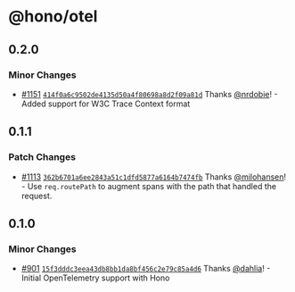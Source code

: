 # @hono/otel

## 0.2.0

### Minor Changes

- [#1151](https://github.com/honojs/middleware/pull/1151) [`414f0a6c9502de4135d50a4f80698a8d2f09a81d`](https://github.com/honojs/middleware/commit/414f0a6c9502de4135d50a4f80698a8d2f09a81d) Thanks [@nrdobie](https://github.com/nrdobie)! - Added support for W3C Trace Context format

## 0.1.1

### Patch Changes

- [#1113](https://github.com/honojs/middleware/pull/1113) [`362b6701a6ee2843a51c1dfd5877a6164b7474fb`](https://github.com/honojs/middleware/commit/362b6701a6ee2843a51c1dfd5877a6164b7474fb) Thanks [@milohansen](https://github.com/milohansen)! - Use `req.routePath` to augment spans with the path that handled the request.

## 0.1.0

### Minor Changes

- [#901](https://github.com/honojs/middleware/pull/901) [`15f3dddc3eea43db8bb1da8bf456c2e79c85a4d6`](https://github.com/honojs/middleware/commit/15f3dddc3eea43db8bb1da8bf456c2e79c85a4d6) Thanks [@dahlia](https://github.com/dahlia)! - Initial OpenTelemetry support with Hono
